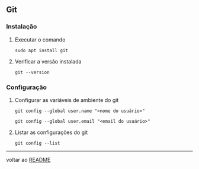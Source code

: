 ## Git
### Instalação
1. Executar o comando
   ```shell
   sudo apt install git
   ```
2. Verificar a versão instalada
   ```shell
   git --version
   ```
### Configuração
1. Configurar as variáveis de ambiente do git
   ```shell
   git config --global user.name "<nome do usuário>"

   git config --global user.email "<email do usuário>"
   ```
2. Listar as configurações do git
   ```shell
   git config --list
   ```





----
voltar ao [README](README.md)
